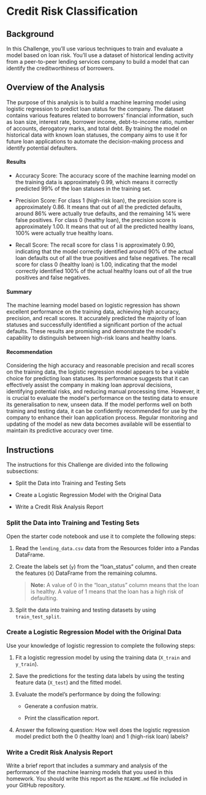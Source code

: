 # Credit Risk Classification

## Background

In this Challenge, you’ll use various techniques to train and evaluate a model based on loan risk. You’ll use a dataset of historical lending activity from a peer-to-peer lending services company to build a model that can identify the creditworthiness of borrowers.

## Overview of the Analysis

The purpose of this analysis is to build a machine learning model using logistic regression to predict loan status for the company. The dataset contains various features related to borrowers' financial information, such as loan size, interest rate, borrower income, debt-to-income ratio, number of accounts, derogatory marks, and total debt. By training the model on historical data with known loan statuses, the company aims to use it for future loan applications to automate the decision-making process and identify potential defaulters.

#### Results

* Accuracy Score: The accuracy score of the machine learning model on the training data is approximately 0.99, which means it correctly predicted 99% of the loan statuses in the training set.

* Precision Score: For class 1 (high-risk loan), the precision score is approximately 0.86. It means that out of all the predicted defaults, around 86% were actually true defaults, and the remaining 14% were false positives. For class 0 (healthy loan), the precision score is approximately 1.00. It means that out of all the predicted healthy loans, 100% were actually true healthy loans. 

* Recall Score: The recall score for class 1 is approximately 0.90, indicating that the model correctly identified around 90% of the actual loan defaults out of all the true positives and false negatives. The recall score for class 0 (healthy loan) is 1.00, indicating that the model correctly identified 100% of the actual healthy loans out of all the true positives and false negatives. 

#### Summary

The machine learning model based on logistic regression has shown excellent performance on the training data, achieving high accuracy, precision, and recall scores. It accurately predicted the majority of loan statuses and successfully identified a significant portion of the actual defaults. These results are promising and demonstrate the model's capability to distinguish between high-risk loans and healthy loans.

#### Recommendation

Considering the high accuracy and reasonable precision and recall scores on the training data, the logistic regression model appears to be a viable choice for predicting loan statuses. Its performance suggests that it can effectively assist the company in making loan approval decisions, identifying potential risks, and reducing manual processing time. However, it is crucial to evaluate the model's performance on the testing data to ensure its generalisation to new, unseen data. If the model performs well on both training and testing data, it can be confidently recommended for use by the company to enhance their loan application process. Regular monitoring and updating of the model as new data becomes available will be essential to maintain its predictive accuracy over time.


## Instructions

The instructions for this Challenge are divided into the following subsections:

* Split the Data into Training and Testing Sets

* Create a Logistic Regression Model with the Original Data

* Write a Credit Risk Analysis Report

### Split the Data into Training and Testing Sets

Open the starter code notebook and use it to complete the following steps:

1. Read the `lending_data.csv` data from the Resources folder into a Pandas DataFrame.

2. Create the labels set (`y`) from the “loan_status” column, and then create the features (`X`) DataFrame from the remaining columns.

    > **Note:** A value of 0 in the “loan_status” column means that the loan is healthy. A value of 1 means that the loan has a high risk of defaulting.

3. Split the data into training and testing datasets by using `train_test_split`.

### Create a Logistic Regression Model with the Original Data

Use your knowledge of logistic regression to complete the following steps:

1. Fit a logistic regression model by using the training data (`X_train` and `y_train`).

2. Save the predictions for the testing data labels by using the testing feature data (`X_test`) and the fitted model.

3. Evaluate the model’s performance by doing the following:

    * Generate a confusion matrix.

    * Print the classification report.

4. Answer the following question: How well does the logistic regression model predict both the 0 (healthy loan) and 1 (high-risk loan) labels?

### Write a Credit Risk Analysis Report

Write a brief report that includes a summary and analysis of the performance of the machine learning models that you used in this homework. You should write this report as the `README.md` file included in your GitHub repository.
